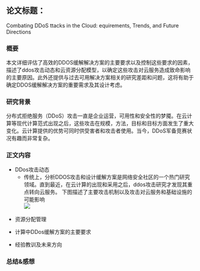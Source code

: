 ## 论文标题：
Combating DDoS ttacks in the Cloud: equirements, Trends, and Future Directions  
    
    
### 概要  
本文详细评估了高效的DDOS缓解解决方案的主要要求以及控制这些要求的因素，描述了ddos攻击动态和云资源分配模型，以确定这些攻击对云服务造成致命影响的主要原因。此外还提供与过去可用解决方案相关的研究差距和问题，这将有助于确定DDOS缓解解决方案的重要需求及其设计考虑。
    
  
### 研究背景  
分布式拒绝服务（DDoS）攻击一直是企业运营，可用性和安全性的梦魇。在云计算等现代计算范式出现之后，这些攻击在规模，方法，目标和目标方面发生了重大变化。云计算提供的优势可同时供受害者和攻击者使用。当今，DDoS军备竞赛状况有趣而非常复杂。  
  
### 正文内容
+ DDos攻击动态  
    - 传统上，分析DDOS攻击和设计缓解方案是网络安全社区的一个热门研究领域。直到最近，在云计算的出现和采用之后，ddos攻击研究才发现其重点转向云服务。
    下图描述了主要攻击机制以及攻击对云服务和基础设施的可能影响  
    ![](P1)
- 资源分配管理  
+ 计算中DDos缓解方案的主要要求  
- 经验教训及未来方向  
  
### 总结&感想
